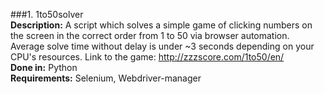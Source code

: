 ###1. 1to50solver  
**Description:** A script which solves a simple game of clicking numbers on the screen in the correct order from 1 to 50 via browser automation. Average solve time without delay is under ~3 seconds depending on your CPU's resources. Link to the game: http://zzzscore.com/1to50/en/   
**Done in:** Python  
**Requirements:** Selenium, Webdriver-manager  
